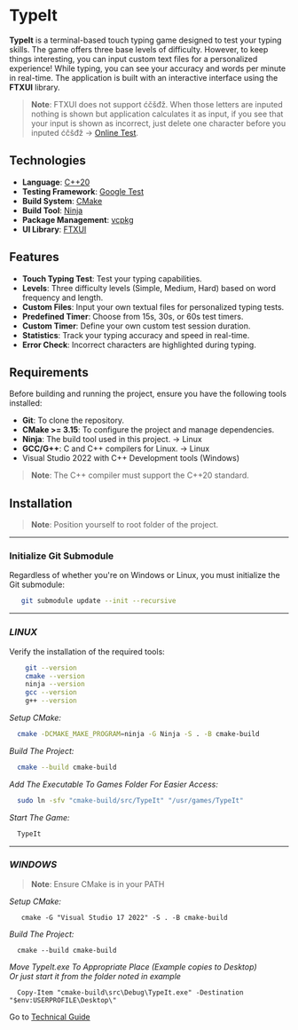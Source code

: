 # **TypeIt**

**TypeIt** is a terminal-based touch typing game designed to test your typing skills. The game offers three base levels of difficulty. However, to keep things interesting, you can input custom text files for a personalized experience! While typing, you can see your accuracy and words per minute in real-time. The application is built with an interactive interface using the **FTXUI** library.

> **Note**: FTXUI does not support ćčšđž. When those letters are inputed
> nothing is shown but application calculates it as input, if you see
> that your input is shown as incorrect, just delete one character before
> you inputed ćčšđž -> [Online Test](https://arthursonzogni.github.io/FTXUI/examples/?file=component/input).

## **Technologies**

- **Language**: [C++20](https://isocpp.org/)
- **Testing Framework**: [Google Test](https://github.com/google/googletest)
- **Build System**: [CMake](https://cmake.org/)
- **Build Tool**: [Ninja](https://ninja-build.org/)
- **Package Management**: [vcpkg](https://github.com/microsoft/vcpkg)
- **UI Library**: [FTXUI](https://github.com/ArthurSonzogni/FTXUI)

## **Features**

- **Touch Typing Test**: Test your typing capabilities.
- **Levels**: Three difficulty levels (Simple, Medium, Hard) based on word frequency and length.
- **Custom Files**: Input your own textual files for personalized typing tests.
- **Predefined Timer**: Choose from 15s, 30s, or 60s test timers.
- **Custom Timer**: Define your own custom test session duration.
- **Statistics**: Track your typing accuracy and speed in real-time.
- **Error Check**: Incorrect characters are highlighted during typing.

## **Requirements**

Before building and running the project, ensure you have the following tools installed:

- **Git**: To clone the repository.
- **CMake >= 3.15**: To configure the project and manage dependencies.
- **Ninja**: The build tool used in this project. -> Linux
- **GCC/G++**: C and C++ compilers for Linux. -> Linux
- Visual Studio 2022 with C++ Development tools (Windows)

> **Note**: The C++ compiler must support the C++20 standard.

## **Installation**

> **Note**: Position yourself to root folder of the project.

****

### **Initialize Git Submodule**

Regardless of whether you're on Windows or Linux, you must initialize the Git submodule:

```bash
   git submodule update --init --recursive
```

****

### *LINUX*

Verify the installation of the required tools:

```bash
    git --version
    cmake --version
    ninja --version
    gcc --version
    g++ --version
```

*Setup CMake:*
```bash
  cmake -DCMAKE_MAKE_PROGRAM=ninja -G Ninja -S . -B cmake-build
```
*Build The Project:*
```bash
  cmake --build cmake-build 
```
*Add The Executable To Games Folder For Easier Access:*
```bash
  sudo ln -sfv "cmake-build/src/TypeIt" "/usr/games/TypeIt"
```
*Start The Game:*
```bash
  TypeIt
```
****

### *WINDOWS*

> **Note**: Ensure CMake is in your PATH

*Setup CMake:*
```shell
   cmake -G "Visual Studio 17 2022" -S . -B cmake-build 
```

*Build The Project:*
```shell
  cmake --build cmake-build 
```

*Move TypeIt.exe To Appropriate Place (Example copies to Desktop)<br>Or just start it from the folder noted in example*
```shell
  Copy-Item "cmake-build\src\Debug\TypeIt.exe" -Destination "$env:USERPROFILE\Desktop\"
```


Go to [Technical Guide](TECHNICAL_GUIDE.md)
